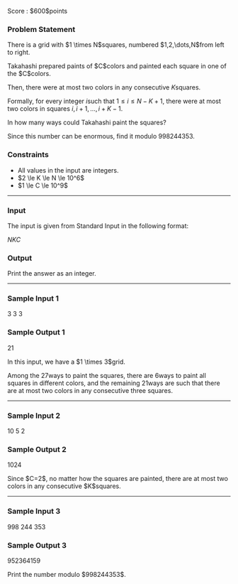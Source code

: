 
<div>

<span>

<span>

<p>
Score : $600$points
</p>

<div>

<section>

### **Problem Statement**

<p>
There is a grid with $1 \times N$squares, numbered $1,2,\dots,N$from left to right.
</p>

<p>
Takahashi prepared paints of $C$colors and painted each square in one of the $C$colors.

Then, there were at most two colors in any consecutive $K$squares.

Formally, for every integer $i$such that $1 \le i \le N-K+1$, there were at most two colors in squares $i,i+1,\dots,i+K-1$.
</p>

<p>
In how many ways could Takahashi paint the squares?

Since this number can be enormous, find it modulo $998244353$.
</p>

</section>

</div>

<div>

<section>

### **Constraints**

<ul>

<li>
All values in the input are integers.
</li>

<li>
$2 \le K \le N \le 10^6$
</li>

<li>
$1 \le C \le 10^9$
</li>

</ul>

</section>

</div>

---

<div>

<div>

<section>

### **Input**

<p>
The input is given from Standard Input in the following format:
</p>

<div>

$N$$K$$C$
</div>

</section>

</div>

<div>

<section>

### **Output**

<p>
Print the answer as an integer.
</p>

</section>

</div>

</div>

---

<div>

<section>

### **Sample Input 1**

<div>

3 3 3

</div>

</section>

</div>

<div>

<section>

### **Sample Output 1**

<div>

21

</div>

<p>
In this input, we have a $1 \times 3$grid.

Among the $27$ways to paint the squares, there are $6$ways to paint all squares in different colors, and the remaining $21$ways are such that there are at most two colors in any consecutive three squares.
</p>

</section>

</div>

---

<div>

<section>

### **Sample Input 2**

<div>

10 5 2

</div>

</section>

</div>

<div>

<section>

### **Sample Output 2**

<div>

1024

</div>

<p>
Since $C=2$, no matter how the squares are painted, there are at most two colors in any consecutive $K$squares.
</p>

</section>

</div>

---

<div>

<section>

### **Sample Input 3**

<div>

998 244 353

</div>

</section>

</div>

<div>

<section>

### **Sample Output 3**

<div>

952364159

</div>

<p>
Print the number modulo $998244353$.
</p>

</section>

</div>

</span>

</span>

</div>
